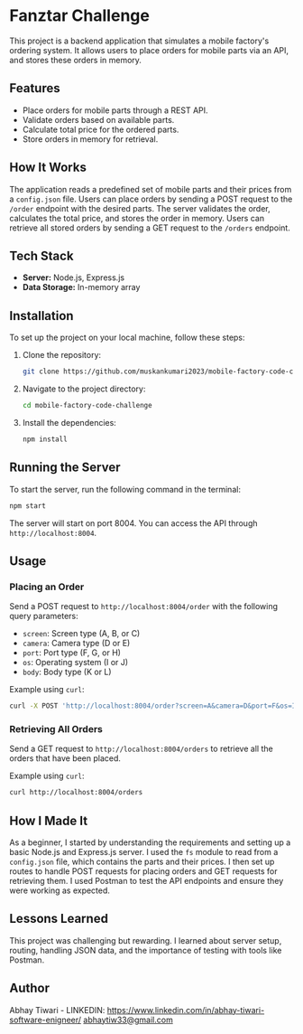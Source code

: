 # Fanztar Challenge

This project is a backend application that simulates a mobile factory's ordering system. It allows users to place orders for mobile parts via an API, and stores these orders in memory.

## Features

- Place orders for mobile parts through a REST API.
- Validate orders based on available parts.
- Calculate total price for the ordered parts.
- Store orders in memory for retrieval.

## How It Works

The application reads a predefined set of mobile parts and their prices from a `config.json` file. Users can place orders by sending a POST request to the `/order` endpoint with the desired parts. The server validates the order, calculates the total price, and stores the order in memory. Users can retrieve all stored orders by sending a GET request to the `/orders` endpoint.

## Tech Stack

- **Server:** Node.js, Express.js
- **Data Storage:** In-memory array

## Installation

To set up the project on your local machine, follow these steps:

1. Clone the repository:
   ```sh
   git clone https://github.com/muskankumari2023/mobile-factory-code-challenge.git
   ```
2. Navigate to the project directory:
   ```sh
   cd mobile-factory-code-challenge
   ```
3. Install the dependencies:
   ```sh
   npm install
   ```

## Running the Server

To start the server, run the following command in the terminal:

```sh
npm start
```

The server will start on port 8004. You can access the API through `http://localhost:8004`.

## Usage

### Placing an Order

Send a POST request to `http://localhost:8004/order` with the following query parameters:

- `screen`: Screen type (A, B, or C)
- `camera`: Camera type (D or E)
- `port`: Port type (F, G, or H)
- `os`: Operating system (I or J)
- `body`: Body type (K or L)

Example using `curl`:

```sh
curl -X POST 'http://localhost:8004/order?screen=A&camera=D&port=F&os=I&body=K'
```

### Retrieving All Orders

Send a GET request to `http://localhost:8004/orders` to retrieve all the orders that have been placed.

Example using `curl`:

```sh
curl http://localhost:8004/orders
```

## How I Made It

As a beginner, I started by understanding the requirements and setting up a basic Node.js and Express.js server. I used the `fs` module to read from a `config.json` file, which contains the parts and their prices. I then set up routes to handle POST requests for placing orders and GET requests for retrieving them. I used Postman to test the API endpoints and ensure they were working as expected.

## Lessons Learned

This project was challenging but rewarding. I learned about server setup, routing, handling JSON data, and the importance of testing with tools like Postman.


## Author

Abhay Tiwari - LINKEDIN: https://www.linkedin.com/in/abhay-tiwari-software-enigneer/
abhaytiw33@gmail.com
